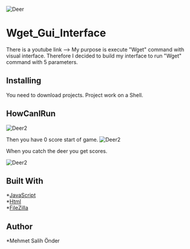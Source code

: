 ![Deer](https://cdn.shopify.com/s/files/1/1791/8743/files/278429_ohqagrzk6gl_6006d3bf-a1a0-4ff0-b438-a308f33de10f_150x.png?v=1515333536)
# **Wget_Gui_Interface**
There is a youtube link -->
My purpose is execute "Wget" command with visual interface. Therefore I decided to build my interface to run "Wget" command with 5 parameters.

## Installing
You need to download projects. Project work on a Shell.


## HowCanIRun
 
 ![Deer2](Ekran%20Görüntüsü%20(138).png)
 
 Then you have 0 score start of game.
 ![Deer2](Ekran%20Görüntüsü%20(139).png)
 
 When you catch the deer you get scores.
 
 ![Deer2](Ekran%20Görüntüsü%20(140).png)

## Built With

*[JavaScript](https://www.w3schools.com/js/default.asp)<br/>
*[Html](https://www.w3schools.com/html/default.asp)<br/>
*[FileZilla](https://filezilla-project.org/)

## Author

 *Mehmet Salih Önder
